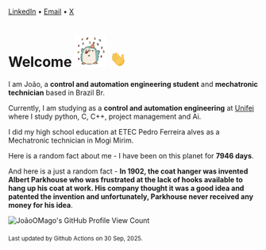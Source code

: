 [LinkedIn](https://www.linkedin.com/in/joão-pedro-gozzoli-b95641301/) &bull;
[Email](joaopedrogozzoli@gmail.com) &bull;
[X](https://x.com/jpp12prado)

# Welcome <img src="happy.gif" height="64px" /> <img src="wave.gif" height="32px" />

I am João, a  **control and automation engineering student** and **mechatronic technician** based in Brazil Br.

Currently, I am studying as a **control and automation engineering** at [Unifei](https://unifei.edu.br) where I study python, C, C++, project management and Ai.

I did my high school education at ETEC Pedro Ferreira alves as a Mechatronic technician in Mogi Mirim.

Here is a random fact about me - I have been on this planet for **7946 days**.

And here is a just a random fact -  **In 1902, the coat hanger was invented Albert Parkhouse who was frustrated at the lack of hooks available to hang up his coat at work. His company thought it was a good idea and patented the invention and unfortunately, Parkhouse never received any money for his idea**.

![JoãoOMago's GitHub Profile View Count](https://komarev.com/ghpvc/?username=JoaoOMago)

<sub>Last updated by Github Actions on 30 Sep, 2025.</sub>
